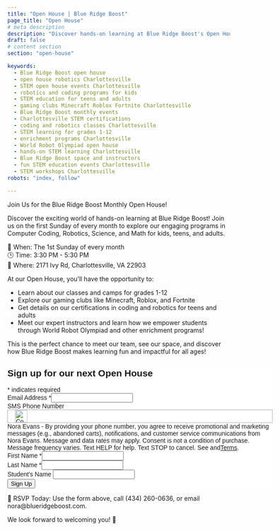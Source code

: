 ```yaml
---
title: "Open House | Blue Ridge Boost"
page_title: "Open House"
# meta description
description: "Discover hands-on learning at Blue Ridge Boost's Open House! Join us on the first Sunday of every month from 3:30 PM to 5:30 PM in Charlottesville, VA. Explore programs in coding, robotics, math, and science for all ages. Meet our instructors and learn about certifications, gaming clubs, and more!"
draft: false
# content section
section: "open-house"

keywords:
  - Blue Ridge Boost open house
  - open house robotics Charlottesville
  - STEM open house events Charlottesville
  - robotics and coding programs for kids
  - STEM education for teens and adults
  - gaming clubs Minecraft Roblox Fortnite Charlottesville
  - Blue Ridge Boost monthly events
  - Charlottesville STEM certifications
  - coding and robotics classes Charlottesville
  - STEM learning for grades 1-12
  - enrichment programs Charlottesville
  - World Robot Olympiad open house
  - hands-on STEM learning Charlottesville
  - Blue Ridge Boost space and instructors
  - fun STEM education events Charlottesville
  - STEM workshops Charlottesville
robots: "index, follow"

---
```


Join Us for the Blue Ridge Boost Monthly Open House!

Discover the exciting world of hands-on learning at Blue Ridge Boost! Join us on the first Sunday of every month to explore our engaging programs in Computer Coding, Robotics, Science, and Math for kids, teens, and adults.

📅 When: The 1st Sunday of every month <br>
🕒 Time: 3:30 PM - 5:30 PM<br>
📍 Where: 2171 Ivy Rd, Charlottesville, VA 22903 <br>

At our Open House, you’ll have the opportunity to:
<ul>
<li>Learn about our classes and camps for grades 1-12</li>
<li>Explore our gaming clubs like Minecraft, Roblox, and Fortnite</li>
<li>Get details on our certifications in coding and robotics for teens and adults</li>
<li>Meet our expert instructors and learn how we empower students through World Robot Olympiad and other enrichment programs!</li>
<!-- i think i would like to edit the last point eventually, cant figure out the wording rn -Lain -->
</ul>
<p>
This is the perfect chance to meet our team, see our space, and discover how Blue Ridge Boost makes learning fun and impactful for all ages!</p>
<html><div id="mc_embed_shell">
      <link href="//cdn-images.mailchimp.com/embedcode/classic-061523.css" rel="stylesheet" type="text/css">
  <style type="text/css">
        #mc_embed_signup{background:#fff; false;clear:left; font:14px Helvetica,Arial,sans-serif; width: 600px;}
        /* Add your own Mailchimp form style overrides in your site stylesheet or in this style block.
           We recommend moving this block and the preceding CSS link to the HEAD of your HTML file. */
</style>
<div id="mc_embed_signup">
    <form action="https://blueridgeboost.us18.list-manage.com/subscribe/post?u=a3e5cd8bfd87915fee9250407&amp;id=5ed4f8f1b7&amp;f_id=00f3abe6f0" method="post" id="mc-embedded-subscribe-form" name="mc-embedded-subscribe-form" class="validate" target="_blank">
        <div id="mc_embed_signup_scroll"><h2>Sign up for our next Open House</h2>
            <div class="indicates-required"><span class="asterisk">*</span> indicates required</div>
            <div class="mc-field-group"><label for="mce-EMAIL">Email Address <span class="asterisk">*</span></label><input type="email" name="EMAIL" class="required email" id="mce-EMAIL" required="" value=""></div><div class="mc-field-group"><label for="mce-SMSPHONE">SMS Phone Number </label><div class="" style="display: flex; border: 1px solid rgb(171, 176, 178);"><div style="display: flex;"><span style="padding-left: 16px; padding-right: 4px; align-self: center;"><div style="display: flex; align-content: flex-start; align-items: center; gap: 10px;"><img src="https://digitalasset.intuit.com/render/content/dam/intuit/mc-fe/en_us/images/forms-landing-pages/smsphone/flag-us.svg" alt="Country Code" width="28" height="28"></div></span></div><input type="text" name="SMSPHONE" class="REQ_CSS" id="mce-SMSPHONE" value="" style="border: none;"></div><div class="mc-sms-phone-group"><div class="small-meta">Nora Evans - By providing your phone number, you agree to receive promotional and marketing messages (e.g., abandoned carts), notifications, and customer service communications from Nora Evans. Message and data rates may apply. Consent is not a condition of purchase. Message frequency varies. Text HELP for help. Text STOP to cancel. See  and<a href="http://eepurl.com/iQSA6k" target="_blank">Terms</a>.</div></div></div><div class="mc-field-group"><label for="mce-FNAME">First Name <span class="asterisk">*</span></label><input type="text" name="FNAME" class="required text" id="mce-FNAME" required="" value=""></div><div class="mc-field-group"><label for="mce-LNAME">Last Name <span class="asterisk">*</span></label><input type="text" name="LNAME" class="required text" id="mce-LNAME" required="" value=""></div><div class="mc-field-group"><label for="mce-MMERGE10">Student's Name </label><input type="text" name="MMERGE10" class=" text" id="mce-MMERGE10" value=""></div>
        <div id="mce-responses" class="clear">
            <div class="response" id="mce-error-response" style="display: none;"></div>
            <div class="response" id="mce-success-response" style="display: none;"></div>
        </div><div aria-hidden="true" style="position: absolute; left: -5000px;"><input type="text" name="b_a3e5cd8bfd87915fee9250407_5ed4f8f1b7" tabindex="-1" value=""></div><div class="clear"><input type="submit" name="subscribe" id="mc-embedded-subscribe" class="button" value="Sign Up"></div>
    </div>
</form>
</div>
<script type="text/javascript" src="//s3.amazonaws.com/downloads.mailchimp.com/js/mc-validate.js"></script><script type="text/javascript">(function($) {window.fnames = new Array(); window.ftypes = new Array();fnames[0]='EMAIL';ftypes[0]='email';fnames[6]='SMSPHONE';ftypes[6]='smsphone';fnames[1]='FNAME';ftypes[1]='text';fnames[2]='LNAME';ftypes[2]='text';fnames[10]='MMERGE10';ftypes[10]='text';fnames[5]='MMERGE5';ftypes[5]='number';fnames[9]='MMERGE9';ftypes[9]='number';fnames[3]='MMERGE3';ftypes[3]='dropdown';fnames[7]='MMERGE7';ftypes[7]='text';fnames[8]='MMERGE8';ftypes[8]='text';fnames[4]='MMERGE4';ftypes[4]='text';fnames[11]='COMPANY';ftypes[11]='text';fnames[12]='ADDRESS';ftypes[12]='address';}(jQuery));var $mcj = jQuery.noConflict(true);</script></div>

</html>
🎉 RSVP Today: Use the form above, call (434) 260-0636, or email nora@blueridgeboost.com.

We look forward to welcoming you! 🚀